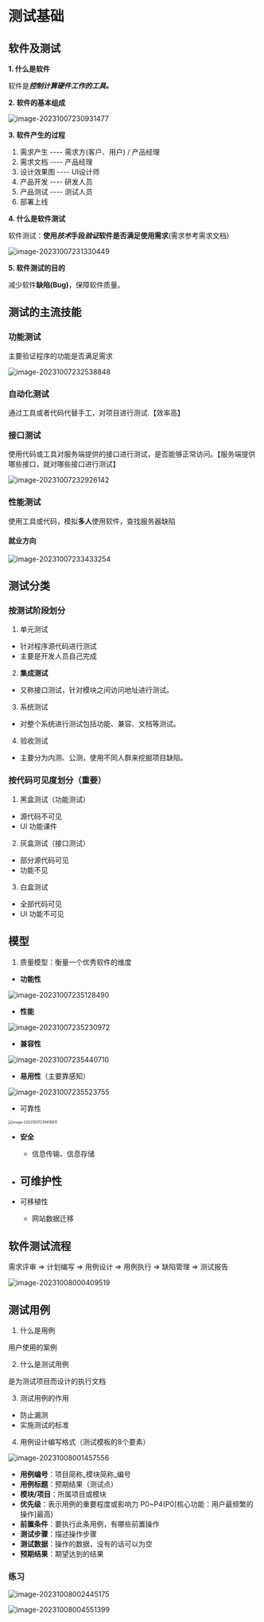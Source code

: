 # 测试基础

## 软件及测试

**1. 什么是软件**

软件是***控制计算硬件工作的工具。***



**2. 软件的基本组成**

![image-20231007230931477](https://gitee.com/luying61/note-pic/raw/master/picture/image-20231007230931477.png)



**3. 软件产生的过程**

1. 需求产生 ---- 需求方(客户、用户) / 产品经理
2. 需求文档 ---- 产品经理
3. 设计效果图 ---- UI设计师
4. 产品开发 ---- 研发人员
5. 产品测试 ---- 测试人员
6. 部署上线



**4. 什么是软件测试**

软件测试：**使用*技术*手段*验证*软件是否满足使用需求**(需求参考需求文档)

![image-20231007231330449](https://gitee.com/luying61/note-pic/raw/master/picture/image-20231007231330449.png)



**5. 软件测试的目的**

减少软件**缺陷(Bug)**，保障软件质量。



## 测试的主流技能

### 功能测试

主要验证程序的功能是否满足需求

![image-20231007232538848](https://gitee.com/luying61/note-pic/raw/master/picture/image-20231007232538848.png)

### 自动化测试

通过工具或者代码代替手工，对项目进行测试.【效率高】

### 接口测试

使用代码或工具对服务端提供的接口进行测试，是否能够正常访问。【服务端提供哪些接口，就对哪些接口进行测试】

![image-20231007232926142](https://gitee.com/luying61/note-pic/raw/master/picture/image-20231007232926142.png)

### 性能测试

使用工具或代码，模拟**多人**使用软件，查找服务器缺陷



#### 就业方向

![image-20231007233433254](https://gitee.com/luying61/note-pic/raw/master/picture/image-20231007233433254.png)



## 测试分类

### 按测试阶段划分

1. 单元测试

- 针对程序源代码进行测试
- 主要是开发人员自己完成

2. **集成测试**

- 又称接口测试，针对模块之间访问地址进行测试。

3. 系统测试

- 对整个系统进行测试包括功能、兼容、文档等测试。

4. 验收测试

- 主要分为内测、公测，使用不同人群来挖掘项目缺陷。

### 按代码可见度划分（重要）

1. 黑盒测试（功能测试）

- 源代码不可见
- UI 功能课件

2. 灰盒测试（接口测试）

- 部分源代码可见
- 功能不见

3. 白盒测试

- 全部代码可见
- UI 功能不可见



## 模型

1. 质量模型：衡量一个优秀软件的维度

- **功能性**

![image-20231007235128490](https://gitee.com/luying61/note-pic/raw/master/picture/image-20231007235128490.png)

- **性能**

![image-20231007235230972](https://gitee.com/luying61/note-pic/raw/master/picture/image-20231007235230972.png)

- **兼容性**

![image-20231007235440710](https://gitee.com/luying61/note-pic/raw/master/picture/image-20231007235440710.png)

- **易用性**（主要靠感知）

![image-20231007235523755](https://gitee.com/luying61/note-pic/raw/master/picture/image-20231007235523755.png)

- 可靠性

<img src="https://gitee.com/luying61/note-pic/raw/master/picture/image-20231007235618811.png" alt="image-20231007235618811" style="zoom:50%;" />

- **安全**
  - 信息传输、信息存储

- 可维护性
  - 
- 可移植性
  - 网站数据迁移



## 软件测试流程

需求评审 => 计划编写 => 用例设计 => 用例执行 => 缺陷管理 => 测试报告

![image-20231008000409519](https://gitee.com/luying61/note-pic/raw/master/picture/image-20231008000409519.png)



## 测试用例

1. 什么是用例

用户使用的案例



2. 什么是测试用例

是为测试项目而设计的执行文档



3. 测试用例的作用

- 防止漏测
- 实施测试的标准



4. 用例设计编写格式（测试模板的8个要素）

![image-20231008001457556](https://gitee.com/luying61/note-pic/raw/master/picture/image-20231008001457556.png)

- **用例编号**：项目简称\_模块简称\_编号
- **用例标题**：预期结果（测试点）
- **模块/项目**：所属项目或模块
- **优先级**：表示用例的重要程度或影响力 P0~P4(P0[核心功能：用户最频繁的操作]最高)
- **前置条件**：要执行此条用例，有哪些前置操作
- **测试步骤**：描述操作步骤
- **测试数据**：操作的数据，没有的话可以为空
- **预期结果**：期望达到的结果



### 练习

![image-20231008002445175](https://gitee.com/luying61/note-pic/raw/master/picture/image-20231008002445175.png)



![image-20231008004551399](https://gitee.com/luying61/note-pic/raw/master/picture/image-20231008004551399.png)